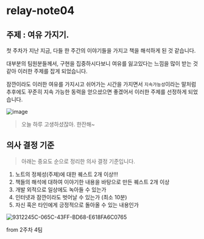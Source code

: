 # relay-note04

## 주제 : 여유 가지기.
첫 주차가 지난 지금, 다들 한 주간의 이야기들을 가지고 책을 해석하게 된 것 같습니다.

대부분의 팀원분들께서, 구현을 집중하시다보니 여유를 잃고있다는 느낌을 많이 받는 것 같아 이러한 주제를 잡게 되었습니다.

잠깐이라도 이러한 여유를 가지시고 쉬어가는 시간을 가지면서 `지속가능성`이라는 말처럼 추후에도 꾸준히 지속 가능한 동력을 얻으셨으면 좋겠어서 이러한 주제를 선정하게 되었습니다.

![image](https://github.com/user-attachments/assets/3d89f4d7-b50a-453e-b565-7060fddcdbb7)
> 오늘 하루 고생하셨잖아. 한잔해~


## 의사 결정 기준
> 아래는 중요도 순으로 정리한 의사 결정 기준입니다.

1. 노트의 정체성(주제)에 대한 퀘스트 2개 이상!!!
2. 책들의 해석에 대하여 이야기한 내용을 바탕으로 만든 퀘스트 2개 이상
3. 개발 외적으로 일상에도 녹아들 수 있는가
4. 인터넷과 잠깐이라도 벗어날 수 있는가  (최소 10분)
5. 자신 혹은 타인에게 긍정적으로 돌아올 수 있는 내용인가

![9312245C-065C-43FF-BD68-E618FA6C0765](https://github.com/user-attachments/assets/3905c8c2-f54d-41ab-b151-abfdf6096a3d)

from 2주차 4팀
